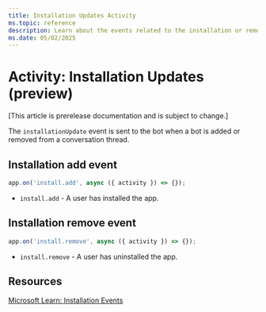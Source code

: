 ```yaml
---
title: Installation Updates Activity
ms.topic: reference
description: Learn about the events related to the installation or removal of a bot from conversations.
ms.date: 05/02/2025
---
```


# Activity: Installation Updates (preview)

[This article is prerelease documentation and is subject to change.]

The `installationUpdate` event is sent to the bot when a bot is added or removed from a conversation thread.

## Installation add event

```typescript
app.on('install.add', async ({ activity }) => {});
```

- `install.add` - A user has installed the app.

## Installation remove event

```typescript
app.on('install.remove', async ({ activity }) => {});
```

- `install.remove` - A user has uninstalled the app.

## Resources

[Microsoft Learn: Installation Events](/bots/how-to/conversations/subscribe-to-conversation-events#installation-update-event)
